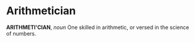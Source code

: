# Arithmetician

**ARITHMETI'CIAN**, _noun_ One skilled in arithmetic, or versed in the science of numbers.